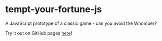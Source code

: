# tempt-your-fortune-js
A JavaScript prototype of a classic game - can you avoid the Whomper?

Try it out on GitHub pages [here](https://importmattie.github.io/tempt-your-fortune-js/)!
